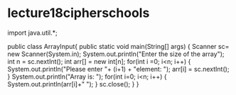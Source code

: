# lecture18cipherschools


import java.util.*;

public class ArrayInput{
public static void main(String[] args)
{
Scanner sc= new Scanner(System.in);
System.out.println("Enter the size of the array");
int n = sc.nextInt();
int arr[] = new int[n];
for(int i =0; i<n; i++)
{
System.out.println("Please enter "+ (i+1) + "element: ");
arr[i] = sc.nextInt();
}
System.out.println("Array is: ");
for(int i=0; i<n; i++)
{
System.out.println(arr[i]+" ");
}
sc.close();
}
}
